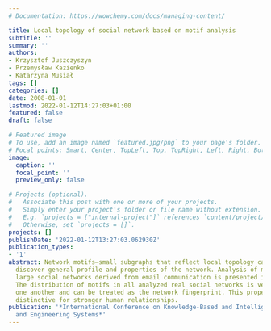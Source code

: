 ```yaml
---
# Documentation: https://wowchemy.com/docs/managing-content/

title: Local topology of social network based on motif analysis
subtitle: ''
summary: ''
authors:
- Krzysztof Juszczyszyn
- Przemysław Kazienko
- Katarzyna Musiał
tags: []
categories: []
date: 2008-01-01
lastmod: 2022-01-12T14:27:03+01:00
featured: false
draft: false

# Featured image
# To use, add an image named `featured.jpg/png` to your page's folder.
# Focal points: Smart, Center, TopLeft, Top, TopRight, Left, Right, BottomLeft, Bottom, BottomRight.
image:
  caption: ''
  focal_point: ''
  preview_only: false

# Projects (optional).
#   Associate this post with one or more of your projects.
#   Simply enter your project's folder or file name without extension.
#   E.g. `projects = ["internal-project"]` references `content/project/deep-learning/index.md`.
#   Otherwise, set `projects = []`.
projects: []
publishDate: '2022-01-12T13:27:03.062930Z'
publication_types:
- '1'
abstract: Network motifs–small subgraphs that reflect local topology can be used to
  discover general profile and properties of the network. Analysis of motifs for the
  large social networks derived from email communication is presented in the paper.
  The distribution of motifs in all analyzed real social networks is very similar
  one another and can be treated as the network fingerprint. This property is most
  distinctive for stronger human relationships.
publication: '*International Conference on Knowledge-Based and Intelligent Information
  and Engineering Systems*'
---
```

